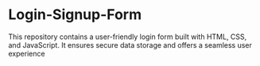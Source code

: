 # Login-Signup-Form
This repository contains a user-friendly login form built with HTML, CSS, and JavaScript. It ensures secure data storage and offers a seamless user experience
